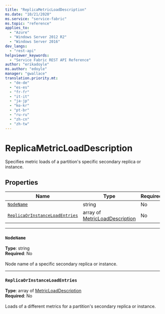 ```yaml
---
title: "ReplicaMetricLoadDescription"
ms.date: "10/21/2020"
ms.service: "service-fabric"
ms.topic: "reference"
applies_to: 
  - "Azure"
  - "Windows Server 2012 R2"
  - "Windows Server 2016"
dev_langs: 
  - "rest-api"
helpviewer_keywords: 
  - "Service Fabric REST API Reference"
author: "erikadoyle"
ms.author: "edoyle"
manager: "gwallace"
translation.priority.mt: 
  - "de-de"
  - "es-es"
  - "fr-fr"
  - "it-it"
  - "ja-jp"
  - "ko-kr"
  - "pt-br"
  - "ru-ru"
  - "zh-cn"
  - "zh-tw"
---
```

# ReplicaMetricLoadDescription

Specifies metric loads of a partition's specific secondary replica or instance.

## Properties
| Name | Type | Required |
| --- | --- | --- |
| [`NodeName`](#nodename) | string | No |
| [`ReplicaOrInstanceLoadEntries`](#replicaorinstanceloadentries) | array of [MetricLoadDescription](sfclient-model-metricloaddescription.md) | No |

____
### `NodeName`
__Type__: string <br/>
__Required__: No<br/>
<br/>
Node name of a specific secondary replica or instance.

____
### `ReplicaOrInstanceLoadEntries`
__Type__: array of [MetricLoadDescription](sfclient-model-metricloaddescription.md) <br/>
__Required__: No<br/>
<br/>
Loads of a different metrics for a partition's secondary replica or instance.

